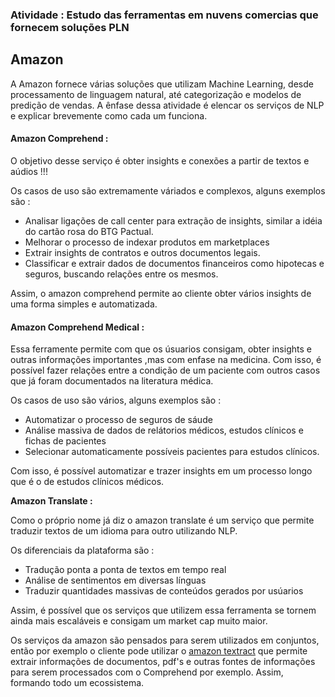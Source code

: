 ### **Atividade : Estudo das ferramentas em nuvens comercias que fornecem soluções PLN**

## **Amazon**

A Amazon fornece várias soluções que utilizam Machine Learning, desde processamento de linguagem natural, até categorização e modelos de predição de vendas. A ênfase dessa atividade é elencar os serviços de NLP e explicar brevemente como cada um funciona.

#### **Amazon Comprehend :**

O objetivo desse serviço é obter insights e conexões a partir de textos e aúdios !!!

Os casos de uso são extremamente váriados e complexos, alguns exemplos são :

- Analisar ligações de call center para extração de insights, similar a idéia do cartão rosa do BTG Pactual.
- Melhorar o processo de indexar produtos em marketplaces
- Extrair insights de contratos e outros documentos legais.
- Classificar e extrair dados de documentos financeiros como hipotecas e seguros, buscando relações entre os mesmos.

Assim, o amazon comprehend permite ao cliente obter vários insights de uma forma simples e automatizada.

#### **Amazon Comprehend Medical :**

Essa ferramente permite com que os úsuarios consigam, obter insights e outras informações importantes ,mas com enfase na medicina. Com isso, é possível fazer relações entre a condição de um paciente com outros casos que já foram documentados na literatura médica.

Os casos de uso são vários, alguns exemplos são :

- Automatizar o processo de seguros de sáude
- Análise massiva de dados de relátorios médicos, estudos clínicos e fichas de pacientes
- Selecionar automaticamente possíveis pacientes para estudos clínicos.

Com isso, é possível automatizar e trazer insights em um processo longo que é o de estudos clínicos médicos.

**Amazon Translate :**

Como o próprio nome já diz o amazon translate é um serviço que permite traduzir textos de um idioma para outro utilizando NLP.

Os diferenciais da plataforma são :

- Tradução ponta a ponta de textos em tempo real
- Análise de sentimentos em diversas línguas
- Traduzir quantidades massivas de conteúdos gerados por usúarios

Assim, é possível que os serviços que utilizem essa ferramenta se tornem ainda mais escaláveis e consigam um market cap muito maior.

Os serviços da amazon são pensados para serem utilizados em conjuntos, então por exemplo o cliente pode utilizar o [amazon textract](https://aws.amazon.com/textract/) que permite extrair informações de documentos, pdf's e outras fontes de informações para serem processados com o Comprehend por exemplo. Assim, formando todo um ecossistema.
